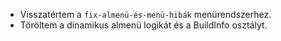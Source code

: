 - Visszatértem a `fix-almenü-és-menü-hibák` menürendszerhez.
- Töröltem a dinamikus almenü logikát és a BuildInfo osztályt.
